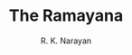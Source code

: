 ---
title: The Ramayana
author: R. K. Narayan
category: Poetry
publisher: Penguin
total_page: 192
cover_url: https://books.google.com/books/content?id=I63DeP1BADcC&printsec=frontcover&img=1&zoom=1&edge=curl&source=gbs_api
publish_date: 2006
isbn10: 0143039679
isbn13: 9780143039679
---